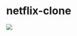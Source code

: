 # netflix-clone
<img src="https://github.com/johnathi/netflix-clone/blob/main/imgs/netflix1.png)https://github.com/johnathi/netflix-clone/blob/main/imgs/netflix1.png"> </a>
